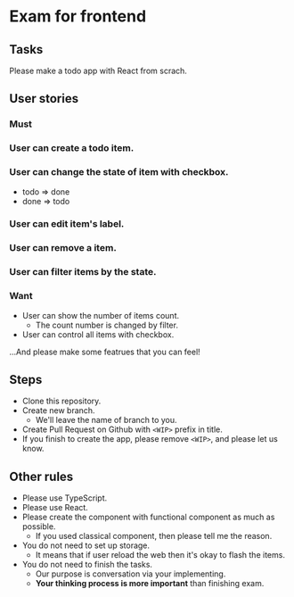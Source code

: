 # Exam for frontend

## Tasks
Please make a todo app  with React from scrach.

## User stories
### Must
### User can create a todo item.


### User can change the state of item with checkbox.
* todo => done
* done => todo

### User can edit item's label.

### User can remove a item.

### User can filter items by the state.

### Want
* User can show the number of items count.
  * The count number is changed by filter.
* User can control all items with checkbox.

...And please make some featrues that you can feel! 

## Steps
* Clone this repository.
* Create new branch.
  * We'll leave the name of branch to you.
* Create Pull Request on Github with `<WIP>` prefix in title.
* If you finish to create the app, please remove `<WIP>`, and please let us know.


## Other rules
* Please use TypeScript.
* Please use React.
* Please create the component with functional component as much as possible.
  * If you used classical component, then please tell me the reason.
* You do not need to set up storage.
  * It means that if user reload the web then it's okay to flash the items.
* You do not need to finish the tasks.
  * Our purpose is conversation via your implementing.
  * **Your thinking process is more important** than finishing exam.